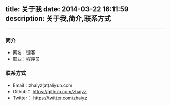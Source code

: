 title: 关于我
date: 2014-03-22 16:11:59
description: 关于我,简介,联系方式
---
---
### 简介
* 网名：键客
* 职业：程序员

### 联系方式
* Email：zhaiyz(at)aliyun.com
* Github： https://github.com/zhaiyz
* Twitter： https://twitter.com/zhaiyz